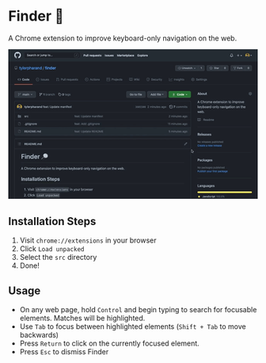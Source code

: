 # Finder 🔎

A Chrome extension to improve keyboard-only navigation on the web.

![Finder preview](./misc/preview.gif)

## Installation Steps
1) Visit `chrome://extensions` in your browser
2) Click `Load unpacked`
3) Select the `src` directory
4) Done!

## Usage
- On any web page, hold `Control` and begin typing to search for focusable elements. Matches will be highlighted.
- Use `Tab` to focus between highlighted elements (`Shift + Tab` to move backwards)
- Press `Return` to click on the currently focused element.
- Press `Esc` to dismiss Finder


